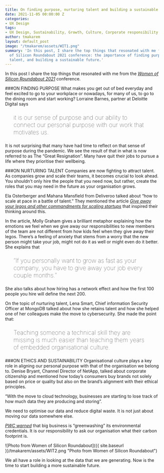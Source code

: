 ```yaml
---
title: On finding purpose, nurturing talent and building a sustainable future
date: 2021-11-05 00:00:00 Z
categories:
- UX Design
tags:
- UX Design, Sustainability, Growth, Culture, Corporate responsibility
author: tmakarem
layout: default_post
image: "/tmakarem/assets/WIT1.png"
summary: 'In this post, I share the top things that resonated with me from the Women
  of Silicon Roundabout 2021 conference: the importance of finding purpose, nurturing
  talent, and building a sustainable future.'
---
```


In this post I share the top things that resonated with me from the *[Women of Silicon Roundabout 2021](https://www.women-in-technology.com/)* conference.

###ON FINDING PURPOSE
What makes you get out of bed everyday and feel excited to go to your workplace or nowadays, for many of us, to go to the dining room and start working? Lorraine Barnes, partner at Deloitte Digital says

<p style="font-size: 140%; font-weight: 100; margin: 1.2em 1.4em;">
it is our sense of purpose and our ability to connect our personal purpose with our work that motivates us.
</p>

It is not surprising that many have had time to reflect on that sense of purpose during the pandemic. We see the result of that in what is now referred to as The “Great Resignation”. Many have quit their jobs to pursue a life where they prioritise their wellbeing.

###ON NURTURING TALENT
Companies are now fighting to attract talent. As companies grow and scale their teams, it becomes crucial to look ahead. You shouldn’t only hire the people that you need now, but rather, create the roles that you may need in the future as your organisation grows.

Ela Osterberger and Mahana Mansfield from Deliveroo talked about “how to scale at pace in a battle of talent.” They mentioned the article *[Give away your legos and other commandments for scaling startups](https://review.firstround.com/give-away-your-legos-and-other-commandments-for-scaling-startups)* that inspired their thinking around this.  

In the article, Molly Graham gives a brilliant metaphor explaining how the emotions we feel when we give away our responsibilities to new members of the team are not different from how kids feel when they give away their legos. There’s a feeling of anxiety that stems from a worry that the new person might take your job, might not do it as well or might even do it better. She explains that

<p style="font-size: 140%; font-weight: 100; margin: 1.2em 1.4em;">
“If you personally want to grow as fast as your company, you have to give away your job every couple months.”
</p>

She also talks about how hiring has a network effect and how the first 100 people you hire will define the next 200.

On the topic of nurturing talent, Lena Smart, Chief information Security Officer at MongoDB talked about how she retains talent and how she helped one of her colleagues make the move to cybersecurity. She made the point that:

<p style="font-size: 140%; font-weight: 100; margin: 1.2em 1.4em;">
Teaching someone a technical skill they are missing is much easier than teaching them years of embedded organisational culture.
</p>

###ON ETHICS AND SUSTAINABILITY
Organisational culture plays a key role in aligning our personal purpose with that of the organisation we belong to. Denise Bryant, Channel Director of NetApp, talked about corporate citizenship and mentioned how today’s consumers buy brands not solely based on price or quality but also on the brand’s alignment with their ethical principles.

“With the move to cloud technology, businesses are starting to lose track of how much data they are producing and storing”.

We need to optimise our data and reduce digital waste. It is not just about moving our data somewhere else.

*[PWC warned](https://www.thetimes.co.uk/article/consultant-pwc-warns-big-business-is-greenwashing-its-environmental-credentials-25pw36stq)* that big business is “greenwashing” its environmental credentials. It is our responsibility to ask our organisation what their carbon footprint is.

![Photo from Women of Silicon Roundabout]({{ site.baseurl }}/tmakarem/assets/WIT2.png "Photo from Women of Silicon Roundabout")

We all have a role in looking at the data that we are generating. Now is the time to start building a more sustainable future.
